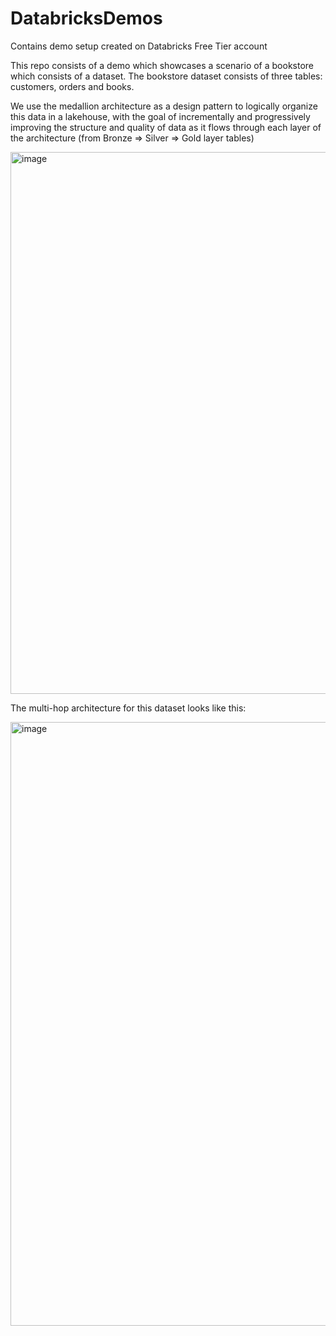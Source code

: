 # DatabricksDemos
Contains demo setup created on Databricks Free Tier account

This repo consists of a demo which showcases a scenario of a bookstore which consists of a dataset. The bookstore dataset consists of three tables: customers, orders and books.

We use the medallion architecture as a design pattern to logically organize this data in a lakehouse, with the goal of incrementally and progressively improving the structure and quality of data as it flows through each layer of the architecture (from Bronze ⇒ Silver ⇒ Gold layer tables)

<img width="867" alt="image" src="https://github.com/user-attachments/assets/ba863953-eaa6-46ba-984c-e05a9e6776a8" />

The multi-hop architecture for this dataset looks like this:

<img width="966" alt="image" src="https://github.com/user-attachments/assets/bc96d77e-879b-4151-b2af-d232e6aaa038" />


